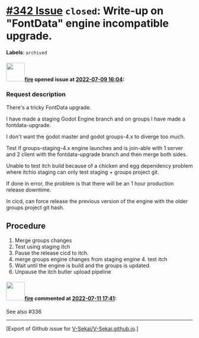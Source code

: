 # [\#342 Issue](https://github.com/V-Sekai/V-Sekai.github.io/issues/342) `closed`: Write-up on "FontData" engine incompatible upgrade.
**Labels**: `archived`


#### <img src="https://avatars.githubusercontent.com/u/32321?u=c2e06a3d2b49a467aa907e54aa259516440267cc&v=4" width="50">[fire](https://github.com/fire) opened issue at [2022-07-09 16:04](https://github.com/V-Sekai/V-Sekai.github.io/issues/342):

### Request description

There's a tricky FontData upgrade.

I have made a staging Godot Engine branch and on groups I have made a fontdata-upgrade.

I don't want the godot master and godot groups-4.x to diverge too much.

Test if groups-staging-4.x engine launches and is join-able with 1 server and 2 client with the fontdata-upgrade branch and then merge both sides.

Unable to test itch build because of a chicken and egg dependency problem where itchio staging can only test staging + groups project git.

If done in error, the problem is that there will be an 1 hour production release downtime.

In cicd, can force release the previous version of the engine with the older groups project git hash. 

## Procedure 

1. Merge groups changes
2. Test using staging itch
3. Pause the release cicd to itch.
4. merge groups engine changes from staging engine 4. test itch
5. Wait until the engine is build and the groups is updated.
6. Unpause the itch butler upload pipeline

#### <img src="https://avatars.githubusercontent.com/u/32321?u=c2e06a3d2b49a467aa907e54aa259516440267cc&v=4" width="50">[fire](https://github.com/fire) commented at [2022-07-11 17:41](https://github.com/V-Sekai/V-Sekai.github.io/issues/342#issuecomment-1180688294):

See also #336


-------------------------------------------------------------------------------



[Export of Github issue for [V-Sekai/V-Sekai.github.io](https://github.com/V-Sekai/V-Sekai.github.io).]
